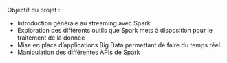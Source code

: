 Objectif du projet :
- Introduction générale au streaming avec Spark
- Exploration des différents outils que Spark mets à disposition pour le traitement de la donnée
- Mise en place d’applications Big Data permettant de faire du temps réel
- Manipulation des différentes APIs de Spark
